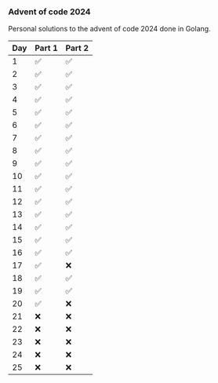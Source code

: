 ### Advent of code 2024

Personal solutions to the advent of code 2024 done in Golang.

| Day | Part 1 | Part 2 |
|-----|--------|--------|
| 1   | ✅      | ✅      |
| 2   | ✅      | ✅      |
| 3   | ✅      | ✅      |
| 4   | ✅      | ✅      |
| 5   | ✅      | ✅      |
| 6   | ✅      | ✅      |
| 7   | ✅      | ✅      |
| 8   | ✅      | ✅      |
| 9   | ✅      | ✅      |
| 10  | ✅      | ✅      |
| 11  | ✅      | ✅      |
| 12  | ✅      | ✅      |
| 13  | ✅      | ✅      |
| 14  | ✅      | ✅      |
| 15  | ✅      | ✅      |
| 16  | ✅      | ✅      |
| 17  | ✅      | ❌      |
| 18  | ✅      | ✅      |
| 19  | ✅      | ✅      |
| 20  | ✅      | ❌      |
| 21  | ❌      | ❌      |
| 22  | ❌      | ❌      |
| 23  | ❌      | ❌      |
| 24  | ❌      | ❌      |
| 25  | ❌      | ❌      |
